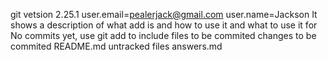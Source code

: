 
git vetsion 2.25.1
user.email=pealerjack@gmail.com user.name=Jackson
It shows a description of what add is and how to use it and what to use it for
No commits yet, use git add to include files to be commited
changes to be commited README.md untracked files answers.md
